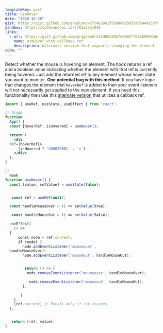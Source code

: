```yaml
---
templateKey: post
title: useHover
date: "2018-10-30"
gist: https://gist.github.com/gragland/cfc4089e2f5d98dde5033adc44da53f8
sandbox: https://codesandbox.io/s/01w2zmj010
links:
  - url: https://gist.github.com/gragland/a32d08580b7e0604ff02cb069826ca2f
    name: useHover with callback ref
    description: Alternate version that supports changing the element that hoverRef is applied to
code: ""
---
```


Detect whether the mouse is hovering an element. The hook returns a ref
and a boolean value indicating whether the element with that ref is currently being
hovered. Just add the returned ref to any element whose hover state you want
to monitor. **One potential bug with this method**: If you have logic that changes the element that `hoverRef` is added to then your event listeners will not necessarily get applied to the new element. If you need this functionality then use this [alternate version](https://gist.github.com/gragland/a32d08580b7e0604ff02cb069826ca2f) that utilizes a callback ref.

```jsx
import { useRef, useState, useEffect } from 'react';

// Usage
function
  App() {
  const [hoverRef, isHovered] = useHover();

  return (
    <div
  ref={hoverRef}>
      {isHovered ? 'U0001F601' : '☹️'}
    </div>
  );
}

//
  Hook
function useHover() {
  const [value, setValue] = useState(false);


   const ref = useRef(null);

  const handleMouseOver = () => setValue(true);

   const handleMouseOut = () => setValue(false);

  useEffect(
    () =>
  {
      const node = ref.current;
      if (node) {
        node.addEventListener('mouseover',
  handleMouseOver);
        node.addEventListener('mouseout', handleMouseOut);


         return () => {
          node.removeEventListener('mouseover', handleMouseOver);

           node.removeEventListener('mouseout', handleMouseOut);
        };

       }
    },
    [ref.current] // Recall only if ref changes
  );


   return [ref, value];
}
```
